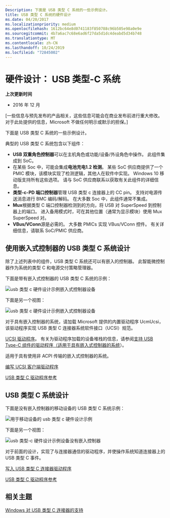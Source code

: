```yaml
---
Description: 下面是 USB 类型 C 系统的一些示例设计。
title: USB 类型 C 系统的硬件设计
ms.date: 04/20/2017
ms.localizationpriority: medium
ms.openlocfilehash: 1612bc64e8d0741183f850788c96b505e98a0e9e
ms.sourcegitcommit: 4b7a6ac7c68e6ad6f27da5d1dc4deabd5d34b748
ms.translationtype: MT
ms.contentlocale: zh-CN
ms.lasthandoff: 10/24/2019
ms.locfileid: "72845002"
---
```

# <a name="hardware-design-usb-type-c-systems"></a>硬件设计： USB 类型-C 系统


**上次更新时间**

-   2016 年 12 月

\[一些信息与预先发布的产品相关，这些信息可能会在商业发布前进行重大修改。 对于此处提供的信息，Microsoft 不做任何明示或默示的担保。\]

下面是 USB 类型 C 系统的一些示例设计。

典型的 USB 类型 C 系统包含以下组件：

-   **USB 双重角色控制器**可以在主机角色或功能/设备/外设角色中操作。 此组件集成到 SoC。
-   在某些 Soc 中，可能会集成**电池充电1.2 检测**。 某些 SoC 供应商提供了一个 PMIC 模块，该模块实现了检测逻辑，其他人在软件中实现。 Windows 10 移动版支持所有这些选项。 请与 SoC 供应商联系以获取有关此组件的详细信息。
-   **类型-c-PD 端口控制器**管理 USB 类型 c 连接器上的 CC pin。 支持对电源传送消息进行 BMC 编码/解码。 在大多数 Soc 中，此组件通常不集成。
-   **Mux**根据类型 C 端口控制器检测到的方向，将 USB 对 SuperSpeed 到控制器上的端口。 进入备用模式时，可在其他位置（通常为显示模块）使用 Mux SuperSpeed 对。
-   **VBus/VConn**源是必需的。 大多数 PMICs 实现 VBus/VConn 控件。 有关详细信息，请联系 SoC/PMIC 供应商。

## <a href="" id="emb"></a>使用嵌入式控制器的 USB 类型 C 系统设计


除了上述列表中的组件，USB 类型 C 系统还可以有嵌入的控制器。 此智能微控制器作为系统的类型 C 和电源交付策略管理器。

下面是带有嵌入式控制器的 USB 类型 C 系统的示例：

![usb 类型 c 硬件设计示例嵌入式控制器设备](images/type-c-hw1.png)

下面是另一个视图：

![usb 类型 c 硬件设计示例嵌入式控制器设备](images/type-c-hw1-1.png)

对于具有嵌入控制器的系统，请加载 Microsoft 提供的内置驱动程序 UcmUcsi，该驱动程序实现 USB 类型 C 连接器系统软件接口（UCSI）规范。

[UCSI 驱动程序](ucsi.md)。 有关为驱动程序加载的设备堆栈的信息，请参阅[支持 USB Type-C 组件的驱动程序（适用于具有嵌入式控制器的系统](architecture--usb-type-c-in-a-windows-system.md#drivers)）。


适用于具有使用非 ACPI 传输的嵌入式控制器的系统。 

[编写 UCSI 客户端驱动程序](write-a-ucsi-driver.md)

[USB 类型 C 驱动程序参考](https://docs.microsoft.com/windows-hardware/drivers/ddi/_usbref/#type-c-driver-reference)

## <a href="" id="hardware"></a>USB 类型 C 系统设计


下面是没有嵌入控制器的移动设备的 USB 类型 C 系统示例：

![用于移动设备的 usb 类型 c 硬件设计示例](images/type-c-hw2.png)

下面是另一个视图：

![usb 类型-c 硬件设计示例设备没有嵌入控制器](images/type-c-hw2-1.png)

对于前面的设计，实现了与连接器通信的驱动程序，并使操作系统知道连接器上的 USB 类型 C 事件。

[写入 USB 类型 C 连接器驱动程序](bring-up-a-usb-type-c-connector-on-a-windows-system.md)

[USB 类型 C 驱动程序参考](https://docs.microsoft.com/windows-hardware/drivers/ddi/_usbref/#type-c-driver-reference)

## <a name="related-topics"></a>相关主题
[Windows 对 USB 类型 C 连接器的支持](oem-tasks-for-bringing-up-a-usb-typec.md)  



